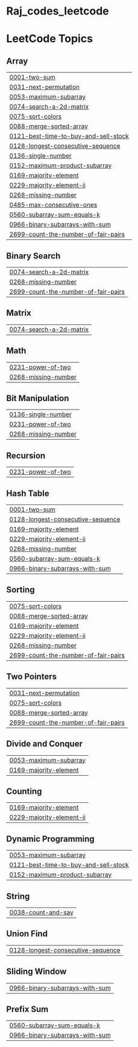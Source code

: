 # Raj_codes_leetcode
<!---LeetCode Topics Start-->
# LeetCode Topics
## Array
|  |
| ------- |
| [0001-two-sum](https://github.com/RajSen17/Raj_codes_leetcode/tree/master/0001-two-sum) |
| [0031-next-permutation](https://github.com/RajSen17/Raj_codes_leetcode/tree/master/0031-next-permutation) |
| [0053-maximum-subarray](https://github.com/RajSen17/Raj_codes_leetcode/tree/master/0053-maximum-subarray) |
| [0074-search-a-2d-matrix](https://github.com/RajSen17/Raj_codes_leetcode/tree/master/0074-search-a-2d-matrix) |
| [0075-sort-colors](https://github.com/RajSen17/Raj_codes_leetcode/tree/master/0075-sort-colors) |
| [0088-merge-sorted-array](https://github.com/RajSen17/Raj_codes_leetcode/tree/master/0088-merge-sorted-array) |
| [0121-best-time-to-buy-and-sell-stock](https://github.com/RajSen17/Raj_codes_leetcode/tree/master/0121-best-time-to-buy-and-sell-stock) |
| [0128-longest-consecutive-sequence](https://github.com/RajSen17/Raj_codes_leetcode/tree/master/0128-longest-consecutive-sequence) |
| [0136-single-number](https://github.com/RajSen17/Raj_codes_leetcode/tree/master/0136-single-number) |
| [0152-maximum-product-subarray](https://github.com/RajSen17/Raj_codes_leetcode/tree/master/0152-maximum-product-subarray) |
| [0169-majority-element](https://github.com/RajSen17/Raj_codes_leetcode/tree/master/0169-majority-element) |
| [0229-majority-element-ii](https://github.com/RajSen17/Raj_codes_leetcode/tree/master/0229-majority-element-ii) |
| [0268-missing-number](https://github.com/RajSen17/Raj_codes_leetcode/tree/master/0268-missing-number) |
| [0485-max-consecutive-ones](https://github.com/RajSen17/Raj_codes_leetcode/tree/master/0485-max-consecutive-ones) |
| [0560-subarray-sum-equals-k](https://github.com/RajSen17/Raj_codes_leetcode/tree/master/0560-subarray-sum-equals-k) |
| [0966-binary-subarrays-with-sum](https://github.com/RajSen17/Raj_codes_leetcode/tree/master/0966-binary-subarrays-with-sum) |
| [2699-count-the-number-of-fair-pairs](https://github.com/RajSen17/Raj_codes_leetcode/tree/master/2699-count-the-number-of-fair-pairs) |
## Binary Search
|  |
| ------- |
| [0074-search-a-2d-matrix](https://github.com/RajSen17/Raj_codes_leetcode/tree/master/0074-search-a-2d-matrix) |
| [0268-missing-number](https://github.com/RajSen17/Raj_codes_leetcode/tree/master/0268-missing-number) |
| [2699-count-the-number-of-fair-pairs](https://github.com/RajSen17/Raj_codes_leetcode/tree/master/2699-count-the-number-of-fair-pairs) |
## Matrix
|  |
| ------- |
| [0074-search-a-2d-matrix](https://github.com/RajSen17/Raj_codes_leetcode/tree/master/0074-search-a-2d-matrix) |
## Math
|  |
| ------- |
| [0231-power-of-two](https://github.com/RajSen17/Raj_codes_leetcode/tree/master/0231-power-of-two) |
| [0268-missing-number](https://github.com/RajSen17/Raj_codes_leetcode/tree/master/0268-missing-number) |
## Bit Manipulation
|  |
| ------- |
| [0136-single-number](https://github.com/RajSen17/Raj_codes_leetcode/tree/master/0136-single-number) |
| [0231-power-of-two](https://github.com/RajSen17/Raj_codes_leetcode/tree/master/0231-power-of-two) |
| [0268-missing-number](https://github.com/RajSen17/Raj_codes_leetcode/tree/master/0268-missing-number) |
## Recursion
|  |
| ------- |
| [0231-power-of-two](https://github.com/RajSen17/Raj_codes_leetcode/tree/master/0231-power-of-two) |
## Hash Table
|  |
| ------- |
| [0001-two-sum](https://github.com/RajSen17/Raj_codes_leetcode/tree/master/0001-two-sum) |
| [0128-longest-consecutive-sequence](https://github.com/RajSen17/Raj_codes_leetcode/tree/master/0128-longest-consecutive-sequence) |
| [0169-majority-element](https://github.com/RajSen17/Raj_codes_leetcode/tree/master/0169-majority-element) |
| [0229-majority-element-ii](https://github.com/RajSen17/Raj_codes_leetcode/tree/master/0229-majority-element-ii) |
| [0268-missing-number](https://github.com/RajSen17/Raj_codes_leetcode/tree/master/0268-missing-number) |
| [0560-subarray-sum-equals-k](https://github.com/RajSen17/Raj_codes_leetcode/tree/master/0560-subarray-sum-equals-k) |
| [0966-binary-subarrays-with-sum](https://github.com/RajSen17/Raj_codes_leetcode/tree/master/0966-binary-subarrays-with-sum) |
## Sorting
|  |
| ------- |
| [0075-sort-colors](https://github.com/RajSen17/Raj_codes_leetcode/tree/master/0075-sort-colors) |
| [0088-merge-sorted-array](https://github.com/RajSen17/Raj_codes_leetcode/tree/master/0088-merge-sorted-array) |
| [0169-majority-element](https://github.com/RajSen17/Raj_codes_leetcode/tree/master/0169-majority-element) |
| [0229-majority-element-ii](https://github.com/RajSen17/Raj_codes_leetcode/tree/master/0229-majority-element-ii) |
| [0268-missing-number](https://github.com/RajSen17/Raj_codes_leetcode/tree/master/0268-missing-number) |
| [2699-count-the-number-of-fair-pairs](https://github.com/RajSen17/Raj_codes_leetcode/tree/master/2699-count-the-number-of-fair-pairs) |
## Two Pointers
|  |
| ------- |
| [0031-next-permutation](https://github.com/RajSen17/Raj_codes_leetcode/tree/master/0031-next-permutation) |
| [0075-sort-colors](https://github.com/RajSen17/Raj_codes_leetcode/tree/master/0075-sort-colors) |
| [0088-merge-sorted-array](https://github.com/RajSen17/Raj_codes_leetcode/tree/master/0088-merge-sorted-array) |
| [2699-count-the-number-of-fair-pairs](https://github.com/RajSen17/Raj_codes_leetcode/tree/master/2699-count-the-number-of-fair-pairs) |
## Divide and Conquer
|  |
| ------- |
| [0053-maximum-subarray](https://github.com/RajSen17/Raj_codes_leetcode/tree/master/0053-maximum-subarray) |
| [0169-majority-element](https://github.com/RajSen17/Raj_codes_leetcode/tree/master/0169-majority-element) |
## Counting
|  |
| ------- |
| [0169-majority-element](https://github.com/RajSen17/Raj_codes_leetcode/tree/master/0169-majority-element) |
| [0229-majority-element-ii](https://github.com/RajSen17/Raj_codes_leetcode/tree/master/0229-majority-element-ii) |
## Dynamic Programming
|  |
| ------- |
| [0053-maximum-subarray](https://github.com/RajSen17/Raj_codes_leetcode/tree/master/0053-maximum-subarray) |
| [0121-best-time-to-buy-and-sell-stock](https://github.com/RajSen17/Raj_codes_leetcode/tree/master/0121-best-time-to-buy-and-sell-stock) |
| [0152-maximum-product-subarray](https://github.com/RajSen17/Raj_codes_leetcode/tree/master/0152-maximum-product-subarray) |
## String
|  |
| ------- |
| [0038-count-and-say](https://github.com/RajSen17/Raj_codes_leetcode/tree/master/0038-count-and-say) |
## Union Find
|  |
| ------- |
| [0128-longest-consecutive-sequence](https://github.com/RajSen17/Raj_codes_leetcode/tree/master/0128-longest-consecutive-sequence) |
## Sliding Window
|  |
| ------- |
| [0966-binary-subarrays-with-sum](https://github.com/RajSen17/Raj_codes_leetcode/tree/master/0966-binary-subarrays-with-sum) |
## Prefix Sum
|  |
| ------- |
| [0560-subarray-sum-equals-k](https://github.com/RajSen17/Raj_codes_leetcode/tree/master/0560-subarray-sum-equals-k) |
| [0966-binary-subarrays-with-sum](https://github.com/RajSen17/Raj_codes_leetcode/tree/master/0966-binary-subarrays-with-sum) |
<!---LeetCode Topics End-->